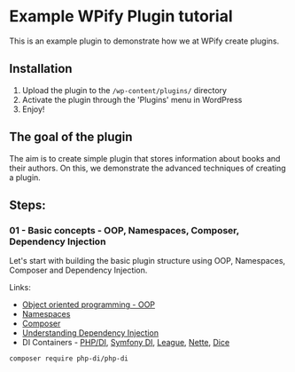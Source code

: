 # Example WPify Plugin tutorial

This is an example plugin to demonstrate how we at WPify create plugins.

## Installation

1. Upload the plugin to the `/wp-content/plugins/` directory
2. Activate the plugin through the 'Plugins' menu in WordPress
3. Enjoy!

## The goal of the plugin

The aim is to create simple plugin that stores information about books and their authors. On this, we demonstrate
the advanced techniques of creating a plugin.

## Steps:

### 01 - Basic concepts - OOP, Namespaces, Composer, Dependency Injection

Let's start with building the basic plugin structure using OOP, Namespaces, Composer and Dependency Injection.

Links:

* [Object oriented programming - OOP](https://www.phptutorial.net/php-oop/)
* [Namespaces](https://www.phptutorial.net/php-oop/php-namespace/)
* [Composer](https://getcomposer.org/doc/01-basic-usage.md)
* [Understanding Dependency Injection](https://php-di.org/doc/understanding-di.html)
* DI Containers - [PHP/DI](https://php-di.org/), [Symfony DI](https://symfony.com/doc/current/components/dependency_injection.html), [League](https://container.thephpleague.com/), [Nette](https://doc.nette.org/en/dependency-injection/container), [Dice](https://github.com/Level-2/Dice)

```bash
composer require php-di/php-di
```
